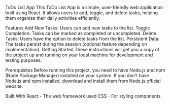 
ToDo List App
This ToDo List App is a simple, user-friendly web application built using React. It allows users to add, toggle, and delete tasks, helping them organize their daily activities efficiently.

Features
Add New Tasks: Users can add new tasks to the list.
Toggle Completion: Tasks can be marked as completed or uncompleted.
Delete Tasks: Users have the option to delete tasks from the list.
Persistent Data: The tasks persist during the session (optional feature depending on implementation).
Getting Started
These instructions will get you a copy of the project up and running on your local machine for development and testing purposes.

Prerequisites
Before running this project, you need to have Node.js and npm (Node Package Manager) installed on your system. If you don't have Node.js and npm installed, download and install them from Node.js official website.

Built With
React - The web framework used
CSS - For styling components
